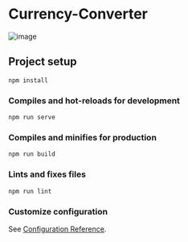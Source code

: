 # Currency-Converter

![image](https://user-images.githubusercontent.com/69259671/151672602-94e11971-fe25-49ab-b66d-811f9d3db9e7.png)

## Project setup
```
npm install
```

### Compiles and hot-reloads for development
```
npm run serve
```

### Compiles and minifies for production
```
npm run build
```

### Lints and fixes files
```
npm run lint
```

### Customize configuration
See [Configuration Reference](https://cli.vuejs.org/config/).
